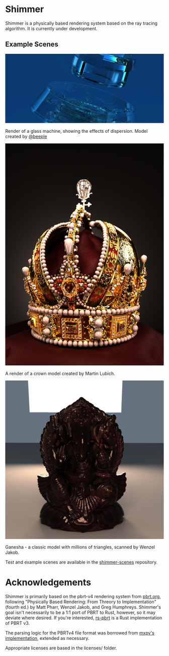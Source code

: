 
# Shimmer

Shimmer is a physically based rendering system based on the ray tracing algorithm. It is currently under development.

## Example Scenes

![transparent_machine](images/frame675.png)

Render of a glass machine, showing the effects of dispersion. Model created by [@beeple](https://www.beeple-crap.com/)

![crown](images/shimmer-crown-1.png)

A render of a crown model created by Martin Lubich.

![ganesha](images/shimmer-ganesha-1.png)

Ganesha - a classic model with millions of triangles, scanned by Wenzel Jakob.

Test and example scenes are available in the [shimmer-scenes](https://github.com/jalberse/shimmer-scenes) repository.

# Acknowledgements

Shimmer is primarily based on the pbrt-v4 rendering system from [pbrt.org](https://pbrt.org/), following "Physically Based Rendering: From Threory to Implementation" (fourth ed.) by Matt Pharr, Wenzel Jakob, and Greg Humphreys. Shimmer's goal isn't necessarily to be a 1:1 port of PBRT to Rust, however, so it may deviate where desired. If you're interested, [rs-pbrt](https://github.com/wahn/rs_pbrt) is a Rust implementation of PBRT v3.

The parsing logic for the PBRTv4 file format was borrowed from [mxpv's implementation](https://github.com/mxpv/pbrt4), extended as necessary.

Appropriate licenses are based in the licenses/ folder.